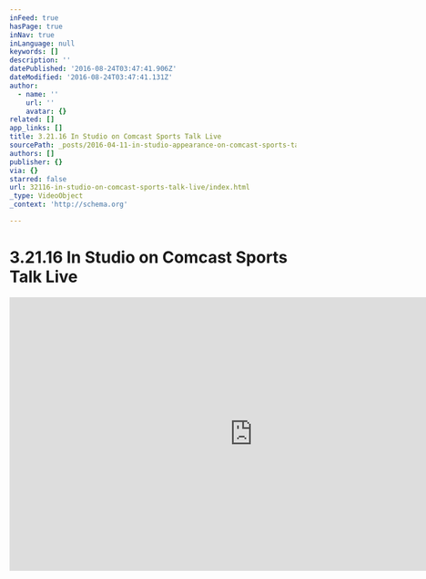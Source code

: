```yaml
---
inFeed: true
hasPage: true
inNav: true
inLanguage: null
keywords: []
description: ''
datePublished: '2016-08-24T03:47:41.906Z'
dateModified: '2016-08-24T03:47:41.131Z'
author:
  - name: ''
    url: ''
    avatar: {}
related: []
app_links: []
title: 3.21.16 In Studio on Comcast Sports Talk Live
sourcePath: _posts/2016-04-11-in-studio-appearance-on-comcast-sports-talk-live.md
authors: []
publisher: {}
via: {}
starred: false
url: 32116-in-studio-on-comcast-sports-talk-live/index.html
_type: VideoObject
_context: 'http://schema.org'

---
```

# 3.21.16 In Studio on Comcast Sports Talk Live

<iframe src="https://cdn.embedly.com/widgets/media.html?src=https%3A%2F%2Fwww.youtube.com%2Fembed%2F8viNgBZrbZk%3Ffeature%3Doembed&amp;url=https%3A%2F%2Fwww.youtube.com%2Fwatch%3Fv%3D8viNgBZrbZk&amp;image=https%3A%2F%2Fi.ytimg.com%2Fvi%2F8viNgBZrbZk%2Fhqdefault.jpg&amp;key=b7d04c9b404c499eba89ee7072e1c4f7&amp;type=text%2Fhtml&amp;schema=youtube" width="854" height="480" scrolling="no" frameborder="0" allowfullscreen="allowfullscreen" style=""></iframe>